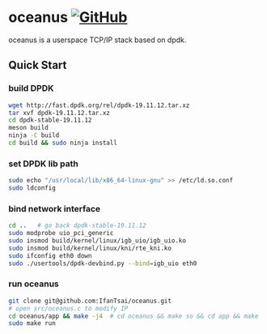 # oceanus [![GitHub](https://img.shields.io/github/license/IfanTsai/oceanus?style=flat)](https://github.com/IfanTsai/oceanus/blob/master/LICENSE)

oceanus is a userspace TCP/IP stack based on dpdk.

## Quick Start

### build DPDK

```bash
wget http://fast.dpdk.org/rel/dpdk-19.11.12.tar.xz
tar xvf dpdk-19.11.12.tar.xz
cd dpdk-stable-19.11.12
meson build
ninja -C build
cd build && sudo ninja install
```

### set DPDK lib path
```bash
sudo echo "/usr/local/lib/x86_64-linux-gnu" >> /etc/ld.so.conf
sudo ldconfig
```

### bind network interface
```bash
cd ..   # go back dpdk-stable-19.11.12
sudo modprobe uio_pci_generic
sudo insmod build/kernel/linux/igb_uio/igb_uio.ko
sudo insmod build/kernel/linux/kni/rte_kni.ko
sudo ifconfig eth0 down
sudo ./usertools/dpdk-devbind.py --bind=igb_uio eth0
```

### run oceanus
```bash
git clone git@github.com:IfanTsai/oceanus.git
# open src/oceanus.c to modify IP
cd oceanus/app && make -j4  # cd oceanus && make so && cd app && make
sudo make run
```
